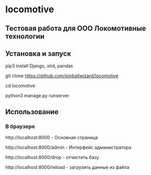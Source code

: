 # locomotive #
## Тестовая работа для ООО Локомотивные технологии ##

## Установка и запуск ##

pip3 install Django, xlrd, pandas

git clone https://github.com/pinballwizard/locomotive

cd locomotive

python3 manage.py runserver

## Использование ##
### В браузере ###

http://localhost:8000 - Основная страница

http://localhost:8000/admin - Интерфейс администратора

http://localhost:8000/drop - отчистить базу

http://localhost:8000/reload - загрузить данные из файла